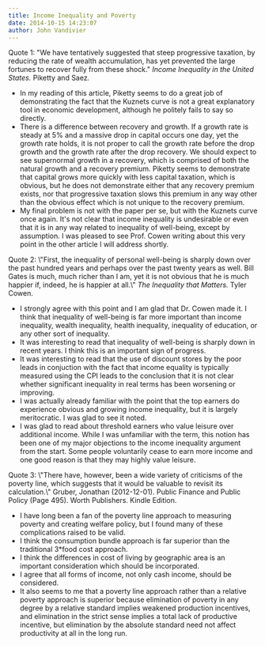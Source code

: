```yaml
---
title: Income Inequality and Poverty
date: 2014-10-15 14:23:07
author: John Vandivier
---
```




Quote 1: \"We have tentatively suggested that steep progressive taxation, by reducing the rate of wealth accumulation, has yet prevented the large fortunes to recover fully from these shock.\" <em>Income Inequality in the United States. </em>Piketty and Saez<em>.</em>
<ul>
	<li>In my reading of this article, Piketty seems to do a great job of demonstrating the fact that the Kuznets curve is not a great explanatory tool in economic development, although he politely fails to say so directly.</li>
	<li>There is a difference between recovery and growth. If a growth rate is steady at 5% and a massive drop in capital occurs one day, yet the growth rate holds, it is not proper to call the growth rate before the drop growth and the growth rate after the drop recovery. We should expect to see supernormal growth in a recovery, which is comprised of both the natural growth and a recovery premium. Piketty seems to demonstrate that capital grows more quickly with less capital taxation, which is obvious, but he does not demonstrate either that any recovery premium exists, nor that progressive taxation slows this premium in any way other than the obvious effect which is not unique to the recovery premium.</li>
	<li>My final problem is not with the paper per se, but with the Kuznets curve once again. It's not clear that income inequality is undesirable or even that it is in any way related to inequality of well-being, except by assumption. I was pleased to see Prof. Cowen writing about this very point in the other article I will address shortly.</li>
</ul>
Quote 2: \"First, the inequality of personal well-being is sharply down over the past hundred years and perhaps over the past twenty years as well. Bill Gates is much, much richer than I am, yet it is not obvious that he is much happier if, indeed, he is happier at all.\" <em>The Inequality that Matters. </em>Tyler Cowen.
<ul>
	<li>I strongly agree with this point and I am glad that Dr. Cowen made it. I think that inequality of well-being is far more important than income inequality, wealth inequality, health inequality, inequality of education, or any other sort of inequality.</li>
	<li>It was interesting to read that inequality of well-being is sharply down in recent years. I think this is an important sign of progress.</li>
	<li>It was interesting to read that the use of discount stores by the poor leads in conjuction with the fact that income equality is typically measured using the CPI leads to the conclusion that it is not clear whether significant inequality in real terms has been worsening or improving.</li>
	<li>I was actually already familiar with the point that the top earners do experience obvious and growing income inequality, but it is largely meritocratic. I was glad to see it noted.</li>
	<li>I was glad to read about threshold earners who value leisure over additional income. While I was unfamiliar with the term, this notion has been one of my major objections to the income inequality argument from the start. Some people voluntarily cease to earn more income and one good reason is that they may highly value leisure.</li>
</ul>
Quote 3: \"There have, however, been a wide variety of criticisms of the poverty line, which suggests that it would be valuable to revisit its calculation.\" Gruber, Jonathan (2012-12-01). Public Finance and Public Policy (Page 495). Worth Publishers. Kindle Edition.
<ul>
	<li>I have long been a fan of the poverty line approach to measuring poverty and creating welfare policy, but I found many of these complications raised to be valid.</li>
	<li>I think the consumption bundle approach is far superior than the traditional 3*food cost approach.</li>
	<li>I think the differences in cost of living by geographic area is an important consideration which should be incorporated.</li>
	<li>I agree that all forms of income, not only cash income, should be considered.</li>
	<li>It also seems to me that a poverty line approach rather than a relative poverty approach is superior because elimination of poverty in any degree by a relative standard implies weakened production incentives, and elimination in the strict sense implies a total lack of productive incentive, but elimination by the absolute standard need not affect productivity at all in the long run.</li>
</ul>